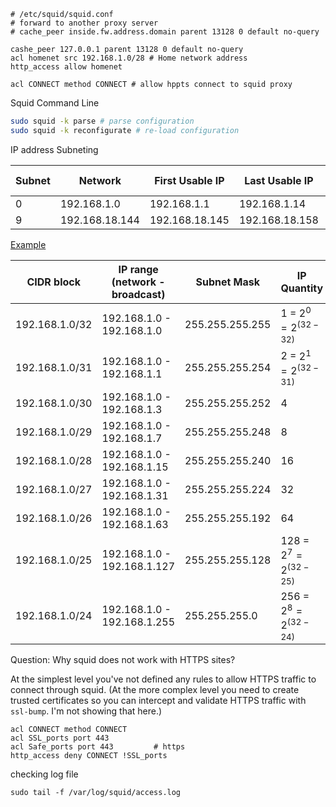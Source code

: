 ```
# /etc/squid/squid.conf
# forward to another proxy server
# cache_peer inside.fw.address.domain parent 13128 0 default no-query

cashe_peer 127.0.0.1 parent 13128 0 default no-query
acl homenet src 192.168.1.0/28 # Home network address
http_access allow homenet

acl CONNECT method CONNECT # allow hppts connect to squid proxy
```

Squid Command Line

```bash
sudo squid -k parse # parse configuration
sudo squid -k reconfigurate # re-load configuration
```

IP address Subneting

| Subnet | Network | First Usable IP | Last Usable IP | Broadcast IP|CIDR Block example|
|---------|------------|------------|-------------|-----------|---|
| 0       | 192.168.1.0 | 192.168.1.1 | 192.168.1.14 |192.168.1.15 | 192.168.1.0/28|
|9 |192.168.18.144 |192.168.18.145 |192.168.18.158  |192.168.18.159| 192.168.18.144/28|

[Example](https://www.exampointers.com/sub.php)

|**CIDR block**|**IP range (network - broadcast)**|**Subnet Mask**|**IP Quantity**|
|---|---|---|------|
|192.168.1.0/32|192.168.1.0 - 192.168.1.0|255.255.255.255|1 = $2^0 = 2^{(32-32)}$|
|192.168.1.0/31|192.168.1.0 - 192.168.1.1|255.255.255.254|2 = $2^1 = 2^{(32-31)}$|
|192.168.1.0/30|192.168.1.0 - 192.168.1.3|255.255.255.252|4|
|192.168.1.0/29|192.168.1.0 - 192.168.1.7|255.255.255.248|8|
|192.168.1.0/28|192.168.1.0 - 192.168.1.15|255.255.255.240|16|
|192.168.1.0/27|192.168.1.0 - 192.168.1.31|255.255.255.224|32|
|192.168.1.0/26|192.168.1.0 - 192.168.1.63|255.255.255.192|64|
|192.168.1.0/25|192.168.1.0 - 192.168.1.127|255.255.255.128|128 = $2^7 = 2^{(32-25)}$|
|192.168.1.0/24|192.168.1.0 - 192.168.1.255|255.255.255.0|256 = $2^8 = 2^{(32-24)}$|

Question: Why squid does not work with HTTPS sites?

At the simplest level you've not defined any rules to allow HTTPS traffic to connect through squid. (At the more complex level you need to create trusted certificates so you can intercept and validate HTTPS traffic with `ssl-bump`. I'm not showing that here.)

```
acl CONNECT method CONNECT
acl SSL_ports port 443
acl Safe_ports port 443         # https
http_access deny CONNECT !SSL_ports
```

checking log file

`sudo tail -f /var/log/squid/access.log`